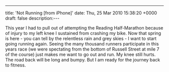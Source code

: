 ---
title: 'Not Running [from iPhone]'
date: Thu, 25 Mar 2010 15:38:20 +0000
draft: false
description:---

This year I had to pull out of attempting the Reading Half-Marathon because of injury to my left knee I sustained from crashing my bike. Now that spring is here - you can tell by the relentless rain and grey skies - I want to start going running again. Seeing the many thousand runners participate in this years race (we were spectating from the bottom of Russell Street at mile 7 of the course) just makes me want to go out and run. My knee still hurts. The road back will be long and bumpy. But I am ready for the journey back to fitness.